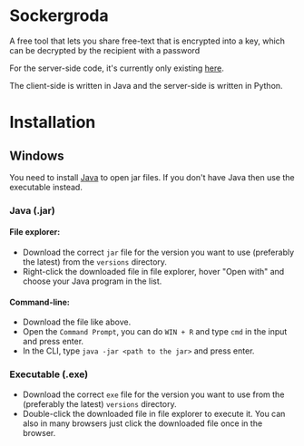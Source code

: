# Sockergroda
A free tool that lets you share free-text that is encrypted into a key, which can be decrypted by the recipient with a password

For the server-side code, it's currently only existing [here](https://repl.it/@sockergrodaapi/api).

The client-side is written in Java and the server-side is written in Python.

# Installation
## Windows
You need to install [Java](https://www.java.com) to open jar files. If you don't have Java then use the executable instead.

### Java (.jar)
#### File explorer:
* Download the correct `jar` file for the version you want to use (preferably the latest) from the `versions` directory.
* Right-click the downloaded file in file explorer, hover "Open with" and choose your Java program in the list.
#### Command-line:
* Download the file like above.
* Open the `Command Prompt`, you can do `WIN + R` and type `cmd` in the input and press enter.
* In the CLI, type `java -jar <path to the jar>` and press enter.

### Executable (.exe)
* Download the correct `exe` file for the version you want to use from the (preferably the latest) `versions` directory.
* Double-click the downloaded file in file explorer to execute it. You can also in many browsers just click the downloaded file once in the browser.

